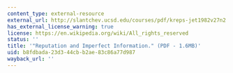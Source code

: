 ```yaml
---
content_type: external-resource
external_url: http://slantchev.ucsd.edu/courses/pdf/kreps-jet1982v27n2.pdf
has_external_license_warning: true
license: https://en.wikipedia.org/wiki/All_rights_reserved
status: ''
title: '"Reputation and Imperfect Information." (PDF - 1.6MB)'
uid: b8fdbada-23d3-44cb-b2ae-83c86a77d987
wayback_url: ''
---
```

